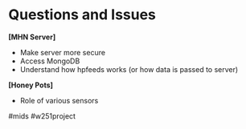 # Questions and Issues
**[MHN Server]**
* Make server more secure
* Access MongoDB
* Understand how hpfeeds works (or how data is passed to server)

**[Honey Pots]**
* Role of various sensors


#mids
#w251project

